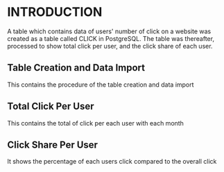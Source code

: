 # INTRODUCTION
A table which contains data of users' number of click on a website was created as a table called CLICK in PostgreSQL. The table was thereafter, processed to show total click per user, and the click share of each user.
## Table Creation and Data Import
This contains the procedure of the table creation and data import
## Total Click Per User
This contains the total of click per each user with each month
## Click Share Per User
It shows the percentage of each users click compared to the overall click
